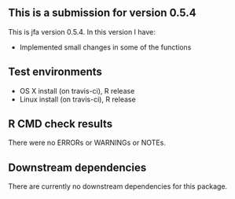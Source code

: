 ## This is a submission for version 0.5.4
This is jfa version 0.5.4. In this version I have:

* Implemented small changes in some of the functions

## Test environments
* OS X install (on travis-ci), R release
* Linux install (on travis-ci), R release

## R CMD check results
There were no ERRORs or WARNINGs or NOTEs. 

## Downstream dependencies
There are currently no downstream dependencies for this package.